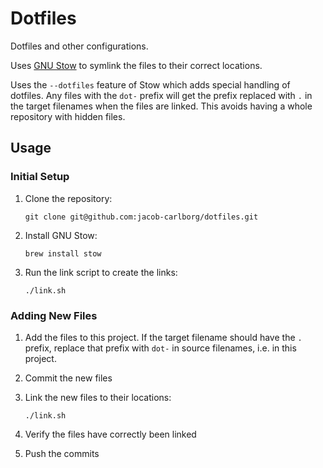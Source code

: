 # Dotfiles

Dotfiles and other configurations.

Uses [GNU Stow](https://www.gnu.org/software/stow/) to symlink the files to
their correct locations.

Uses the `--dotfiles` feature of Stow which adds special handling of dotfiles.
Any files with the `dot-` prefix will get the prefix replaced with `.` in the
target filenames when the files are linked. This avoids having a whole
repository with hidden files.

## Usage

### Initial Setup

1. Clone the repository:

    ```
    git clone git@github.com:jacob-carlborg/dotfiles.git
    ```

1. Install GNU Stow:

    ```
    brew install stow
    ```

1. Run the link script to create the links:

    ```
    ./link.sh
    ```

### Adding New Files

1. Add the files to this project. If the target filename should have the `.`
    prefix, replace that prefix with `dot-` in source filenames, i.e. in this
    project.

1. Commit the new files

1. Link the new files to their locations:

    ```
    ./link.sh
    ```

1. Verify the files have correctly been linked
1. Push the commits

